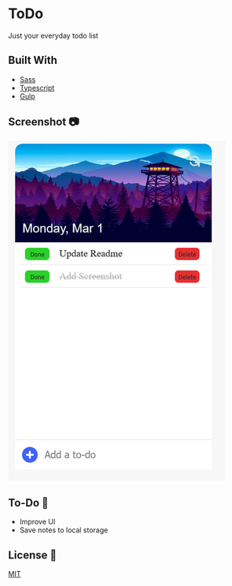 # ToDo
Just your everyday todo list  

## Built With  
* [Sass](https://sass-lang.com/)   
* [Typescript](https://www.typescriptlang.org/)  
* [Gulp](https://gulpjs.com/)  

## Screenshot :camera:  
![Todo](https://github.com/Hichem-Chabou/ToDo/blob/master/assets/img/Todo.png)  

## To-Do :memo:  
* Improve UI  
* Save notes to local storage  

## License :scroll:  
[MIT](https://github.com/Hichem-Chabou/ToDo/blob/master/LICENSE)